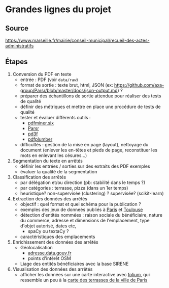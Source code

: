 # Grandes lignes du projet

## Source

https://www.marseille.fr/mairie/conseil-municipal/recueil-des-actes-administratifs

## Étapes

1. Conversion du PDF en texte
    * entrée : PDF (voir `data/raw`)
    * format de sortie : texte brut, html, JSON (ex: https://github.com/axa-group/Parsr/blob/master/docs/json-output.md) ?
    * préparer des échantillons de sortie attendue pour réaliser des tests de qualité
    * définir des métriques et mettre en place une procédure de tests de qualité
    * tester et évaluer différents outils :
        * [pdfminer.six](https://github.com/pdfminer/pdfminer.six)
        * [Parsr](https://github.com/axa-group/Parsr)
        * [pd3f](https://github.com/pd3f/pd3f)
        * [pdfplumber](https://github.com/jsvine/pdfplumber)
    * difficultés : gestion de la mise en page (layout), nettoyage du document (enlever les en-têtes et pieds de page, reconstituer les mots en enlevant les césures...)
2. Segmentation du texte en arrêtés
    * définir les entrées / sorties sur des extraits des PDF exemples
    * évaluer la qualité de la segmentation
3. Classification des arrêtés
    * par délégation et/ou direction (pb: stabilité dans le temps ?)
    * par catégories : terrasse, pizza (dans un 1er temps)
    * heuristique? non-supervisée (clustering) ? supervisée? (scikit-learn)
4. Extraction des données des arrêtés
    * objectif : quel format et quel schéma pour la publication ?
    * exemples des jeux de donneés publiés à [Paris](https://www.data.gouv.fr/fr/datasets/etalages-et-terrasses/) et [Toulouse](https://data.toulouse-metropole.fr/explore/dataset/terrasses-autorisees-ville-de-toulouse/information/)
    * détection d'entités nommées : raison sociale du bénéficiaire, nature du commerce, adresse et dimensions de l'emplacement, type d'objet autorisé, dates etc,
        * spaCy ou textaCy ?
    * caractéristiques des emplacements
5. Enrichissement des données des arrêtés
    * Géolocalisation
        * [adresse.data.gouv.fr](https://adresse.data.gouv.fr/)
        * points d'intérêt OSM
    * Liage des entités bénéficiaires avec la base SIRENE
6. Visualisation des données des arrêtés
    * afficher les données sur une carte interactive avec [folium](https://python-visualization.github.io/folium/), qui ressemble un peu à la [carte des terrasses de la ville de Paris](http://capgeo.sig.paris.fr/Apps/EtalagesTerrasses/)